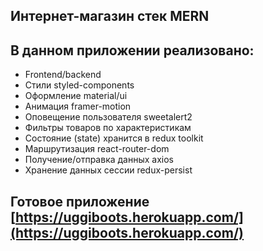 ## Интернет-магазин стек MERN
## В данном приложении реализовано:
- Frontend/backend
- Стили styled-components
- Оформление material/ui
- Анимация framer-motion
- Оповещение пользователя sweetalert2
- Фильтры товаров по характеристикам
- Состояние (state) хранится в redux toolkit
- Маршрутизация react-router-dom
- Получение/отправка данных axios
- Хранение данных сессии redux-persist

## Готовое приложение [https://uggiboots.herokuapp.com/](https://uggiboots.herokuapp.com/)
